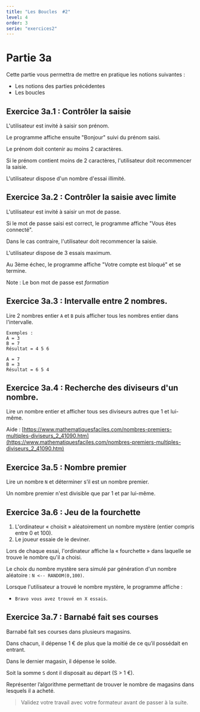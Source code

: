 ```yaml
---
title: "Les Boucles  #2"
level: 4
order: 3
serie: "exercices2"
---
```


# Partie 3a

Cette partie vous permettra de mettre en pratique les notions suivantes : 
- Les notions des parties précédentes
- Les boucles 

## Exercice 3a.1 : Contrôler la saisie

L'utilisateur est invité à saisir son prénom.

Le programme affiche ensuite "Bonjour" suivi du prénom saisi.

Le prénom doit contenir au moins 2 caractères.

Si le prénom contient moins de 2 caractères, l'utilisateur doit recommencer la saisie. 

L'utilisateur dispose d'un nombre d'essai illimité.


## Exercice 3a.2 : Contrôler la saisie avec limite

L'utilisateur est invité à saisir un mot de passe.

Si le mot de passe saisi est correct, le programme affiche "Vous êtes connecté".

Dans le cas contraire, l'utilisateur doit recommencer la saisie.

L'utilisateur dispose de 3 essais maximum. 

Au 3ème échec, le programme affiche "Votre compte est bloqué" et se termine.

Note : Le bon mot de passe est *formation*


## Exercice 3a.3 : Intervalle entre 2 nombres.

Lire 2 nombres entier `A` et `B` puis afficher tous les nombres entier dans l'intervalle.

```
Exemples : 
A = 3
B = 7
Résultat = 4 5 6

A = 7
B = 3
Résultat = 6 5 4
```


## Exercice 3a.4 : Recherche des diviseurs d'un nombre.

Lire un nombre entier et afficher tous ses diviseurs autres que 1 et lui-même.

Aide : [https://www.mathematiquesfaciles.com/nombres-premiers-multiples-diviseurs_2_41090.htm](https://www.mathematiquesfaciles.com/nombres-premiers-multiples-diviseurs_2_41090.htm)


## Exercice 3a.5 : Nombre premier

Lire un nombre `N` et déterminer s’il est un nombre premier. 

Un nombre premier n'est divisible que par 1 et par lui-même.


## Exercice 3a.6 : Jeu de la fourchette

1. L'ordinateur « choisit » aléatoirement un nombre mystère (entier compris entre 0 et 100). 
2. Le joueur essaie de le deviner. 

Lors de chaque essai, l'ordinateur affiche la « fourchette » dans laquelle se trouve le nombre qu'il a choisi. 

Le choix du nombre mystère sera simulé par génération d'un nombre aléatoire : `N <-- RANDOM(0,100)`.

Lorsque l'utilisateur a trouvé le nombre mystère, le programme affiche : 
 - `Bravo vous avez trouvé en X essais`.


## Exercice 3a.7 : Barnabé fait ses courses

Barnabé fait ses courses dans plusieurs magasins.

Dans chacun, il dépense 1 € de plus que la moitié de ce qu’il possédait en entrant. 

Dans le dernier magasin, il dépense le solde.

Soit la somme `S` dont il disposait au départ (S > 1 €).

Représenter l’algorithme permettant de trouver le nombre de magasins dans lesquels il a acheté.


> Validez votre travail avec votre formateur avant de passer à la suite.
